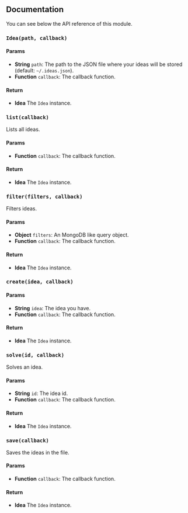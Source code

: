 ## Documentation

You can see below the API reference of this module.

### `Idea(path, callback)`

#### Params

- **String** `path`: The path to the JSON file where your ideas will be stored (default: `~/.ideas.json`).
- **Function** `callback`: The callback function.

#### Return
- **Idea** The `Idea` instance.

### `list(callback)`
Lists all ideas.

#### Params

- **Function** `callback`: The callback function.

#### Return
- **Idea** The `Idea` instance.

### `filter(filters, callback)`
Filters ideas.

#### Params

- **Object** `filters`: An MongoDB like query object.
- **Function** `callback`: The callback function.

#### Return
- **Idea** The `Idea` instance.

### `create(idea, callback)`

#### Params

- **String** `idea`: The idea you have.
- **Function** `callback`: The callback function.

#### Return
- **Idea** The `Idea` instance.

### `solve(id, callback)`
Solves an idea.

#### Params

- **String** `id`: The idea id.
- **Function** `callback`: The callback function.

#### Return
- **Idea** The `Idea` instance.

### `save(callback)`
Saves the ideas in the file.

#### Params

- **Function** `callback`: The callback function.

#### Return
- **Idea** The `Idea` instance.

